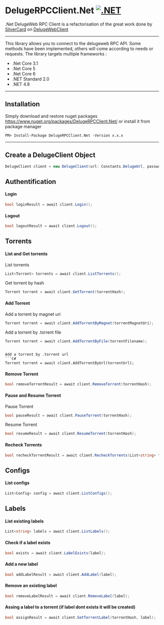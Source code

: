# DelugeRPCClient.Net [![.NET](https://github.com/valcriss/DelugeRPCClient.Net/actions/workflows/dotnet.yml/badge.svg?branch=main)](https://github.com/valcriss/DelugeRPCClient.Net/actions/workflows/dotnet.yml)
.Net DelugeWeb RPC Client is a refactorisation of the great work done by [SilverCard](https://github.com/SilverCard) on [DelugeWebClient](https://github.com/SilverCard/DelugeWebClient)

---
This library allows you to connect to the delugeweb RPC API. Some methods have been implemented, others will come according to needs or requests.
The library targets multiple frameworks : 
- .Net Core 3.1
- .Net Core 5
- .Net Core 6
- .NET Standard 2.0
- .NET 4.8

---
## Installation
Simply download and restore nuget packages https://www.nuget.org/packages/DelugeRPCClient.Net/ or install it from package manager
```
PM> Install-Package DelugeRPCClient.Net -Version x.x.x
```

---
## Create a DelugeClient Object
```C#
DelugeClient client = new DelugeClient(url: Constants.DelugeUrl, password: Constants.DelugePassword);
```

## Authentification

#### Login

```C#
bool loginResult = await client.Login();
```

#### Logout

```C#
bool logoutResult = await client.Logout();
```

## Torrents

#### List and Get torrents

List torrents
```C#
List<Torrent> torrents = await client.ListTorrents();
```

Get torrent by hash
```C#
Torrent torrent = await client.GetTorrent(torrentHash);
```

#### Add Torrent

Add a torrent by magnet uri
```C#
Torrent torrent = await client.AddTorrentByMagnet(torrentMagnetUri);
```

Add a torrent by .torrent file
```C#
Torrent torrent = await client.AddTorrentByFile(torrentFilename);
```
```

Add a torrent by .torrent url
```C#
Torrent torrent = await client.AddTorrentByUrl(torrentUrl);
```

#### Remove Torrent
```C#
bool removeTorrentResult = await client.RemoveTorrent(torrentHash);
```

#### Pause and Resume Torrent
Pause Torrent
```C#
bool pauseResult = await client.PauseTorrent(torrentHash);
```
Resume Torrent
```C#
bool resumeResult = await client.ResumeTorrent(torrentHash);
```

#### Recheck Torrents
```C#
bool recheckTorrentResult = await client.RecheckTorrents(List<string> torrentsHash);
```

## Configs

#### List configs
```C#
List<Config> config = await client.ListConfigs();
```

## Labels

#### List existing labels
```C#
List<string> labels = await client.ListLabels();
```

#### Check if a label exists
```C#
bool exists = await client.LabelExists(label);
```

#### Add a new label
```C#
bool addLabelResult = await client.AddLabel(label);
```

#### Remove an existing label
```C#
bool removeLabelResult = await client.RemoveLabel(label);
```

#### Assing a label to a torrent (if label dont exists it will be created)
```C#
bool assignResult = await client.SetTorrentLabel(torrentHash, label);
```
